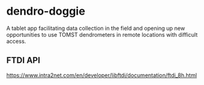 # dendro-doggie
A tablet app facilitating data collection in the field and opening up new opportunities to use TOMST dendrometers in remote locations with difficult access.

## FTDI API
https://www.intra2net.com/en/developer/libftdi/documentation/ftdi_8h.html

